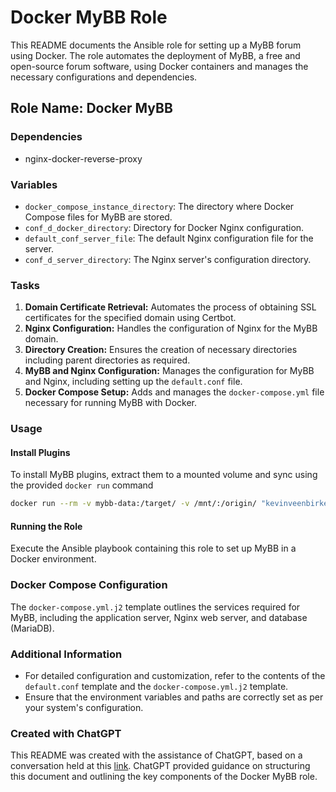 # Docker MyBB Role

This README documents the Ansible role for setting up a MyBB forum using Docker. The role automates the deployment of MyBB, a free and open-source forum software, using Docker containers and manages the necessary configurations and dependencies.

## Role Name: Docker MyBB

### Dependencies
- nginx-docker-reverse-proxy

### Variables
- `docker_compose_instance_directory`: The directory where Docker Compose files for MyBB are stored.
- `conf_d_docker_directory`: Directory for Docker Nginx configuration.
- `default_conf_server_file`: The default Nginx configuration file for the server.
- `conf_d_server_directory`: The Nginx server's configuration directory.

### Tasks
1. **Domain Certificate Retrieval:** Automates the process of obtaining SSL certificates for the specified domain using Certbot.
2. **Nginx Configuration:** Handles the configuration of Nginx for the MyBB domain.
3. **Directory Creation:** Ensures the creation of necessary directories including parent directories as required.
4. **MyBB and Nginx Configuration:** Manages the configuration for MyBB and Nginx, including setting up the `default.conf` file.
5. **Docker Compose Setup:** Adds and manages the `docker-compose.yml` file necessary for running MyBB with Docker.

### Usage

#### Install Plugins 
To install MyBB plugins, extract them to a mounted volume and sync using the provided `docker run` command
```bash
docker run --rm -v mybb-data:/target/ -v /mnt/:/origin/ "kevinveenbirkenbach/alpine-rsync" sh -c "rsync -avv /origin/inc/plugins/ /target/"
```

#### Running the Role
Execute the Ansible playbook containing this role to set up MyBB in a Docker environment.

### Docker Compose Configuration
The `docker-compose.yml.j2` template outlines the services required for MyBB, including the application server, Nginx web server, and database (MariaDB).

### Additional Information
- For detailed configuration and customization, refer to the contents of the `default.conf` template and the `docker-compose.yml.j2` template.
- Ensure that the environment variables and paths are correctly set as per your system's configuration.

### Created with ChatGPT
This README was created with the assistance of ChatGPT, based on a conversation held at this [link](https://chat.openai.com/share/83828f9a-b817-48d8-86ed-599f64850b4d). ChatGPT provided guidance on structuring this document and outlining the key components of the Docker MyBB role.